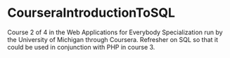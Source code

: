 # CourseraIntroductionToSQL
Course 2 of 4 in the Web Applications for Everybody Specialization run by the University of Michigan through Coursera. Refresher on SQL so that it could be used in conjunction with PHP in course 3.

